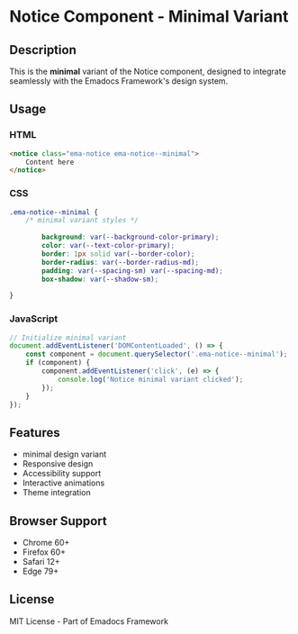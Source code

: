 # Notice Component - Minimal Variant

## Description
This is the **minimal** variant of the Notice component, designed to integrate seamlessly with the Emadocs Framework's design system.

## Usage

### HTML
```html
<notice class="ema-notice ema-notice--minimal">
    Content here
</notice>
```

### CSS
```css
.ema-notice--minimal {
    /* minimal variant styles */
    
        background: var(--background-color-primary);
        color: var(--text-color-primary);
        border: 1px solid var(--border-color);
        border-radius: var(--border-radius-md);
        padding: var(--spacing-sm) var(--spacing-md);
        box-shadow: var(--shadow-sm);
    
}
```

### JavaScript
```javascript
// Initialize minimal variant
document.addEventListener('DOMContentLoaded', () => {
    const component = document.querySelector('.ema-notice--minimal');
    if (component) {
        component.addEventListener('click', (e) => {
            console.log('Notice minimal variant clicked');
        });
    }
});
```

## Features
- minimal design variant
- Responsive design
- Accessibility support
- Interactive animations
- Theme integration

## Browser Support
- Chrome 60+
- Firefox 60+
- Safari 12+
- Edge 79+

## License
MIT License - Part of Emadocs Framework
